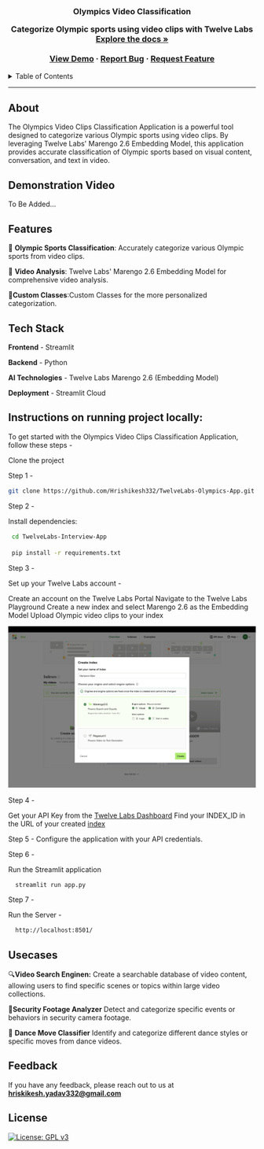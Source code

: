<br />
<div align="center">
  <h3 align="center">Olympics Video Classification
  <p align="center">
    Categorize Olympic sports using video clips with Twelve Labs
    <br />
    <a href="https://github.com/Hrishikesh332/TwelveLabs-Olympics-App"><strong>Explore the docs »</strong></a>
    <br />
    <br />
    <a href="https://twelvelabs-olympics-app.streamlit.app/">View Demo</a>
    ·
    <a href="https://github.com/Hrishikesh332/TwelveLabs-Olympics-App/issues">Report Bug</a>
    ·
    <a href="https://github.com/Hrishikesh332/TwelveLabs-Olympics-App/issues">Request Feature</a>
  </p>
</div>



<details>
  <summary>Table of Contents</summary>
  <ol>
    <li><a href="#About">About</a></li>
    <li><a href="#Features">Features</a></li>
    <li><a href="#Tech-Stack">Tech Stack</a></li>
    <li><a href="#Instructions-on-running-project-locally">Instructions on running project locally</a></li>
        <li><a href="#Usecase">Feedback</a></li>
    <li><a href="#Feedback">Feedback</a></li>
  </ol>
</details>

------

## About

The Olympics Video Clips Classification Application is a powerful tool designed to categorize various Olympic sports using video clips. By leveraging Twelve Labs' Marengo 2.6 Embedding Model, this application provides accurate classification of Olympic sports based on visual content, conversation, and text in video.


## Demonstration Video

To Be Added...

## Features

🏅 **Olympic Sports Classification**: Accurately categorize various Olympic sports from video clips.

🎥 **Video Analysis**: Twelve Labs' Marengo 2.6 Embedding Model for comprehensive video analysis.

🚀️**Custom Classes**:Custom Classes for the more personalized categorization.

## Tech Stack

**Frontend** - Streamlit

**Backend** -  Python 

**AI Technologies** - Twelve Labs Marengo 2.6 (Embedding Model)
 
**Deployment** - Streamlit Cloud

 
 ## Instructions on running project locally:
 
To get started with the Olympics Video Clips Classification Application, follow these steps -

Clone the project

Step 1 -

```bash
git clone https://github.com/Hrishikesh332/TwelveLabs-Olympics-App.git
```

Step 2  -

Install dependencies:

```bash
 cd TwelveLabs-Interview-App
 
 pip install -r requirements.txt
```

Step 3 - 

Set up your Twelve Labs account -

Create an account on the Twelve Labs Portal
Navigate to the Twelve Labs Playground
Create a new index and select Marengo 2.6 as the Embedding Model
Upload Olympic video clips to your index

![index-creation](https://github.com/Hrishikesh332/TwelveLabs-Olympics-App/blob/main/src/index-creation.png)

Step 4 -

Get your API Key from the [Twelve Labs Dashboard](https://playground.twelvelabs.io/dashboard/api-key)
Find your INDEX_ID in the URL of your created [index](https://playground.twelvelabs.io/indexes/{index_id})

Step 5 -
Configure the application with your API credentials.

Step 6 -

Run the Streamlit application

```bash
  streamlit run app.py
```

Step 7 - 

Run the Server -

```bash
  http://localhost:8501/
```

## Usecases

🔍**Video Search Enginen:** Create a searchable database of video content, allowing users to find specific scenes or topics within large video collections.

🎥**Security Footage Analyzer**
Detect and categorize specific events or behaviors in security camera footage.

💃 **Dance Move Classifier** Identify and categorize different dance styles or specific moves from dance videos.


## Feedback

If you have any feedback, please reach out to us at **hriskikesh.yadav332@gmail.com**


## License

[![License: GPL v3](https://img.shields.io/badge/License-GPLv3-blue.svg)](https://www.gnu.org/licenses/gpl-3.0)

